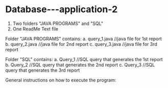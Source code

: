 # Database---application-2

1. Two folders "JAVA PROGRAMS" and "SQL"
  2. One ReadMe Text file 

  Folder "JAVA PROGRAMS" contains:
  a.  query_1.java   //java file for 1st report
  b.  query_2.java   //java file for 2nd report
  c.  query_3.java   //java file for 3rd report
    
   Folder "SQL" contains:
  a. Query_1  //SQL query that generates the 1st report
  b. Query_2  //SQL query that generates the 2nd report
  c. Query_3  //SQL query that generates the 3rd report

General instructions on how to execute the program:


